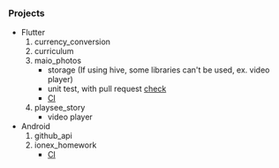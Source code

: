### Projects
- Flutter 
    1. currency_conversion
    2. curriculum
    3. maio_photos
        - storage 
          (If using hive, some libraries can't be used, ex. video player)
        - unit test, with pull request [check](https://github.com/merukoo0507/interview_homework/pull/12)
        - [CI](https://github.com/merukoo0507/interview_homework/actions/runs/9026916990)
    4. playsee_story
        - video player
- Android
    1. github_api
    2. ionex_homework
       - [CI](https://github.com/merukoo0507/interview_homework/actions/runs/9027198327)
    
